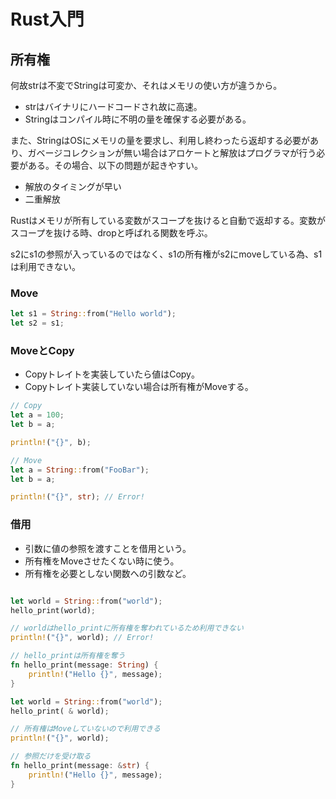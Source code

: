 # Rust入門

## 所有権

何故strは不変でStringは可変か、それはメモリの使い方が違うから。

- strはバイナリにハードコードされ故に高速。
- Stringはコンパイル時に不明の量を確保する必要がある。	

また、StringはOSにメモリの量を要求し、利用し終わったら返却する必要があり、ガベージコレクションが無い場合はアロケートと解放はプログラマが行う必要がある。その場合、以下の問題が起きやすい。

- 解放のタイミングが早い
- 二重解放

Rustはメモリが所有している変数がスコープを抜けると自動で返却する。変数がスコープを抜ける時、dropと呼ばれる関数を呼ぶ。

s2にs1の参照が入っているのではなく、s1の所有権がs2にmoveしている為、s1は利用できない。

### Move

```rust
let s1 = String::from("Hello world");
let s2 = s1;
```

### MoveとCopy

- Copyトレイトを実装していたら値はCopy。
- Copyトレイト実装していない場合は所有権がMoveする。

```rust
// Copy
let a = 100;
let b = a;

println!("{}", b);

// Move
let a = String::from("FooBar");
let b = a;

println!("{}", str); // Error!
```

### 借用

- 引数に値の参照を渡すことを借用という。
- 所有権をMoveさせたくない時に使う。
- 所有権を必要としない関数への引数など。

```rust

let world = String::from("world");
hello_print(world);

// worldはhello_printに所有権を奪われているため利用できない
println!("{}", world); // Error!

// hello_printは所有権を奪う
fn hello_print(message: String) {
    println!("Hello {}", message);
}

let world = String::from("world");
hello_print( & world);

// 所有権はMoveしていないので利用できる
println!("{}", world);

// 参照だけを受け取る
fn hello_print(message: &str) {
    println!("Hello {}", message);
}
```
